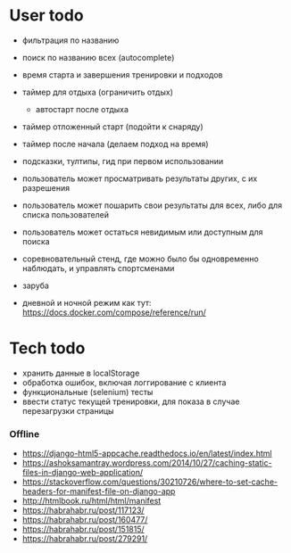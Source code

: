 # User todo
- фильтрация по названию
- поиск по названию всех (autocomplete)
- время старта и завершения тренировки и подходов
- таймер для отдыха (ограничить отдых)
    - автостарт после отдыха 
- таймер отложенный старт (подойти к снаряду)
- таймер после начала (делаем подход на время)
- подсказки, тултипы, гид при первом использовании


- пользователь может просматривать результаты других, с их разрешения
- пользователь может пошарить свои результаты для всех, 
либо для списка пользователей
- пользователь может остаться невидимым или доступным для поиска


- соревновательный стенд, где можно было бы одновременно наблюдать, и управлять спортсменами
- заруба


- дневной и ночной режим как тут: https://docs.docker.com/compose/reference/run/

# Tech todo
- хранить данные в localStorage
- обработка ошибок, включая логгирование с клиента
- функциональные (selenium) тесты
- ввести статус текущей тренировки, для показа в случае перезагрузки
страницы


### Offline
- https://django-html5-appcache.readthedocs.io/en/latest/index.html
- https://ashoksamantray.wordpress.com/2014/10/27/caching-static-files-in-django-web-application/
- https://stackoverflow.com/questions/30210726/where-to-set-cache-headers-for-manifest-file-on-django-app
- http://htmlbook.ru/html/html/manifest
- https://habrahabr.ru/post/117123/
- https://habrahabr.ru/post/160477/
- https://habrahabr.ru/post/151815/
- https://habrahabr.ru/post/279291/
